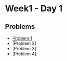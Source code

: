 # Week1 - Day 1

## Problems
- [Problem 1](https://github.com/siddhiagarwal029/PIPTP-Prep-2025/blob/main/Week1/Day1/solution1.md)
- [Problem 2]
- [Problem 3]
- [Problem 4]
